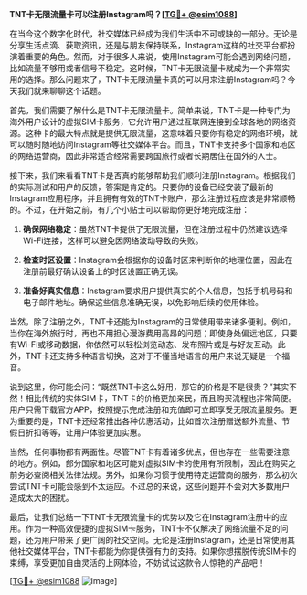 **TNT卡无限流量卡可以注册Instagram吗？[[TG💪+ @esim1088](https://t.me/s/esim1088)]**

在当今这个数字化时代，社交媒体已经成为我们生活中不可或缺的一部分。无论是分享生活点滴、获取资讯，还是与朋友保持联系，Instagram这样的社交平台都扮演着重要的角色。然而，对于很多人来说，使用Instagram可能会遇到网络问题，比如流量不够用或者信号不稳定。这时候，TNT卡无限流量卡就成为一个非常实用的选择。那么问题来了，TNT卡无限流量卡真的可以用来注册Instagram吗？今天我们就来聊聊这个话题。

首先，我们需要了解什么是TNT卡无限流量卡。简单来说，TNT卡是一种专门为海外用户设计的虚拟SIM卡服务，它允许用户通过互联网连接到全球各地的网络资源。这种卡的最大特点就是提供无限流量，这意味着只要你有稳定的网络环境，就可以随时随地访问Instagram等社交媒体平台。而且，TNT卡支持多个国家和地区的网络运营商，因此非常适合经常需要跨国旅行或者长期居住在国外的人士。

接下来，我们来看看TNT卡是否真的能够帮助我们顺利注册Instagram。根据我们的实际测试和用户的反馈，答案是肯定的。只要你的设备已经安装了最新的Instagram应用程序，并且拥有有效的TNT卡账户，那么注册过程应该是非常顺畅的。不过，在开始之前，有几个小贴士可以帮助你更好地完成注册：

1. **确保网络稳定**：虽然TNT卡提供了无限流量，但在注册过程中仍然建议选择Wi-Fi连接，这样可以避免因网络波动导致的失败。
   
2. **检查时区设置**：Instagram会根据你的设备时区来判断你的地理位置，因此在注册前最好确认设备上的时区设置正确无误。

3. **准备好真实信息**：Instagram要求用户提供真实的个人信息，包括手机号码和电子邮件地址。确保这些信息准确无误，以免影响后续的使用体验。

当然，除了注册之外，TNT卡还能为Instagram的日常使用带来诸多便利。例如，当你在海外旅行时，再也不用担心漫游费用高昂的问题；即使身处偏远地区，只要有Wi-Fi或移动数据，你依然可以轻松浏览动态、发布照片或是与好友互动。此外，TNT卡还支持多种语言切换，这对于不懂当地语言的用户来说无疑是一个福音。

说到这里，你可能会问：“既然TNT卡这么好用，那它的价格是不是很贵？”其实不然！相比传统的实体SIM卡，TNT卡的价格更加亲民，而且购买流程也非常简便。用户只需下载官方APP，按照提示完成注册和充值即可立即享受无限流量服务。更为重要的是，TNT卡还经常推出各种优惠活动，比如首次注册赠送额外流量、节假日折扣等等，让用户体验更加实惠。

当然，任何事物都有两面性。尽管TNT卡有着诸多优点，但也存在一些需要注意的地方。例如，部分国家和地区可能对虚拟SIM卡的使用有所限制，因此在购买之前务必查阅相关法律法规。另外，如果你习惯于使用特定运营商的服务，那么初次尝试TNT卡可能会感到不太适应。不过总的来说，这些问题并不会对大多数用户造成太大的困扰。

最后，让我们总结一下TNT卡无限流量卡的优势以及它在Instagram注册中的应用。作为一种高效便捷的虚拟SIM卡服务，TNT卡不仅解决了网络流量不足的问题，还为用户带来了更广阔的社交空间。无论是注册Instagram，还是日常使用其他社交媒体平台，TNT卡都能为你提供强有力的支持。如果你想摆脱传统SIM卡的束缚，享受更加自由灵活的上网体验，不妨试试这款令人惊艳的产品吧！

[[TG💪+ @esim1088](https://t.me/s/esim1088) ![Image](https://i.postimg.cc/4NQfJmqS/Snipaste-2025-05-13-00-14-12.png)]